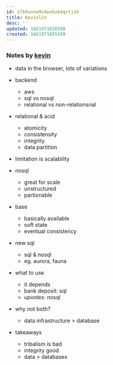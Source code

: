 ```yaml
---
id: z7k6unnw9x4wvkxb4qvtjzb
title: Kevinlin
desc: ''
updated: 1661971626598
created: 1661971055589
---
```


### Notes by [kevin](https://github.com/kevinslin)

- data in the browser, lots of variations
- backend 
  - aws 
  - sql vs nosql
  - relational vs non-relationsnal

- relational & acid
  - atomicity
  - consistensity
  - integrity
  - data partition
- limitation is scalability

- nosql
  - great for scale
  - unstructured
  - partionable

- base
  - basically available
  - soft state 
  - eventual consistency

- new sql
  - sql & nosql
  - eg. aurora, fauna

- what to use
  - it depends
  - bank deposit: sql
  - upvotes: nosql

- why not both?
  - data infrastructure > database

- takeaways
  - tribalism is bad
  - integrity good
  - data > databases